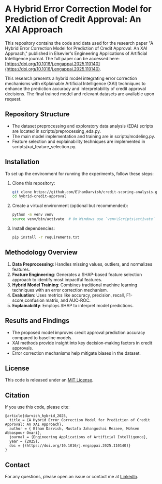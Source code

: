 # A Hybrid Error Correction Model for Prediction of Credit Approval: An XAI Approach

This repository contains the code and data used for the research paper "A Hybrid Error Correction Model for Prediction of Credit Approval: An XAI Approach," published in Elsevier's Engineering Applications of Artificial Intelligence journal. The full paper can be accessed here: [https://doi.org/10.1016/j.engappai.2025.110140](https://doi.org/10.1016/j.engappai.2025.110140).

This research presents a hybrid model integrating error correction mechanisms with eXplainable Artificial Intelligence (XAI) techniques to enhance the prediction accuracy and interpretability of credit approval decisions. The final trained model and relevant datasets are available upon request.

## Repository Structure
* The dataset preprocessing and exploratory data analysis (EDA) scripts are located in scripts/preprocessing_eda.py.
* The main model implementation and training are in scripts/modeling.py.
* Feature selection and explainability techniques are implemented in scripts/xai_feature_selection.py.
## Installation
To set up the environment for running the experiments, follow these steps:

1. Clone this repository:
   ```bash
   git clone https://github.com/ElhamDarvish/credit-scoring-analysis.git
   cd hybrid-credit-approval
   ```
2. Create a virtual environment (optional but recommended):
   ```bash
   python -m venv venv
   source venv/bin/activate  # On Windows use `venv\Scripts\activate`
   ```
3. Install dependencies:
   ```bash
   pip install -r requirements.txt
   ```

## Methodology Overview
1. **Data Preprocessing**: Handles missing values, outliers, and normalizes features.
2. **Feature Engineering**: Generates a SHAP-based feature selection approach to identify most impactful features.
3. **Hybrid Model Training**: Combines traditional machine learning techniques with an error correction mechanism.
4. **Evaluation**: Uses metrics like accuracy, precision, recall, F1-score,confusion matrix, and AUC-ROC.
5. **Explainability**: Employs SHAP to interpret model predictions.

## Results and Findings
- The proposed model improves credit approval prediction accuracy compared to baseline models.
- XAI methods provide insight into key decision-making factors in credit approvals.
- Error correction mechanisms help mitigate biases in the dataset.

## License
This code is released under an [MIT License](https://choosealicense.com/licenses/mit/).

## Citation
If you use this code, please cite:
```
@article{darvish_hybrid_2025,
  title = {A Hybrid Error Correction Model for Prediction of Credit Approval: An XAI Approach},
  author = { Elham Darvish, Mustafa Jahangoshai Rezaee, Mohsen Abbaspour Onari},
  journal = {Engineering Applications of Artificial Intelligence},
  year = {2025},
  doi = {(https://doi.org/10.1016/j.engappai.2025.110140)}
}
```

## Contact
For any questions, please open an issue or contact me at [LinkedIn](https://www.linkedin.com/in/elham-darvish).

